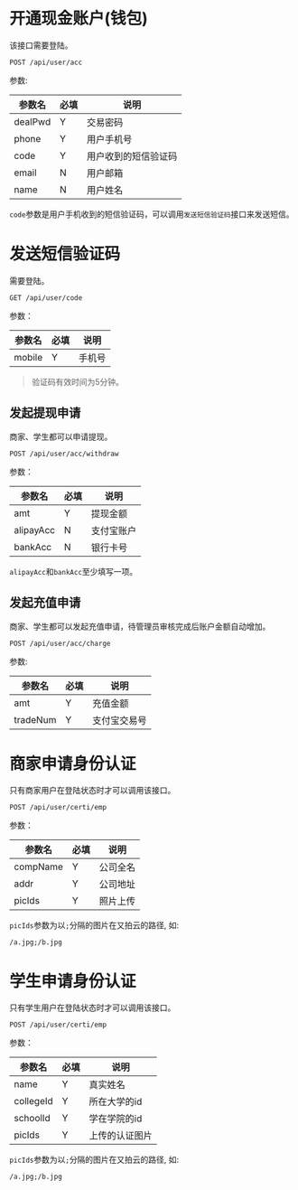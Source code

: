 # 开通现金账户(钱包)

该接口需要登陆。

``` 
POST /api/user/acc
```

参数:

| 参数名     | 必填   | 说明         | 
| ------- | ---- | ---------- | 
| dealPwd | Y    | 交易密码       | 
| phone   | Y    | 用户手机号      | 
| code    | Y    | 用户收到的短信验证码 | 
| email   | N    | 用户邮箱       | 
| name    | N    | 用户姓名       | 

`code`参数是用户手机收到的短信验证码，可以调用`发送短信验证码`接口来发送短信。

# 发送短信验证码

需要登陆。

``` 
GET /api/user/code
```

参数：

| 参数名    | 必填   | 说明   | 
| ------ | ---- | ---- | 
| mobile | Y    | 手机号  | 

> 验证码有效时间为5分钟。



## 发起提现申请

商家、学生都可以申请提现。

``` 
POST /api/user/acc/withdraw
```

参数：

| 参数名       | 必填   | 说明    | 
| --------- | ---- | ----- | 
| amt       | Y    | 提现金额  | 
| alipayAcc | N    | 支付宝账户 | 
| bankAcc   | N    | 银行卡号  | 

`alipayAcc`和`bankAcc`至少填写一项。



## 发起充值申请

商家、学生都可以发起充值申请，待管理员审核完成后账户金额自动增加。

``` 
POST /api/user/acc/charge
```

参数:

| 参数名      | 必填   | 说明     | 
| -------- | ---- | ------ | 
| amt      | Y    | 充值金额   | 
| tradeNum | Y    | 支付宝交易号 | 



# 商家申请身份认证

只有商家用户在登陆状态时才可以调用该接口。

``` 
POST /api/user/certi/emp
```

参数：

| 参数名      | 必填   | 说明   | 
| -------- | ---- | ---- | 
| compName | Y    | 公司全名 | 
| addr     | Y    | 公司地址 | 
| picIds   | Y    | 照片上传 | 

`picIds`参数为以`;`分隔的图片在又拍云的路径, 如:

``` 
/a.jpg;/b.jpg
```



# 学生申请身份认证

只有学生用户在登陆状态时才可以调用该接口。

``` 
POST /api/user/certi/emp
```

参数：

| 参数名       | 必填   | 说明      | 
| --------- | ---- | ------- | 
| name      | Y    | 真实姓名    | 
| collegeId | Y    | 所在大学的id | 
| schoolId  | Y    | 学在学院的id | 
| picIds    | Y    | 上传的认证图片 | 

`picIds`参数为以`;`分隔的图片在又拍云的路径, 如:

``` 
/a.jpg;/b.jpg
```



